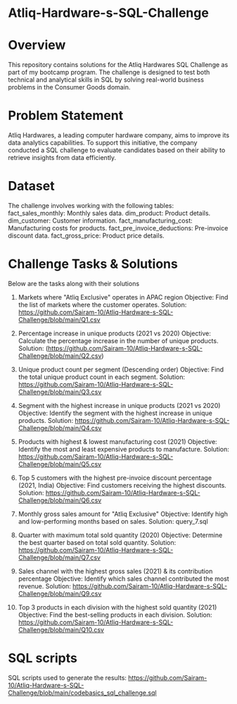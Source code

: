 # Atliq-Hardware-s-SQL-Challenge

# Overview
This repository contains solutions for the Atliq Hardwares SQL Challenge as part of my bootcamp program. The challenge is designed to test both technical and analytical skills in SQL by solving real-world business problems in the Consumer Goods domain.

# Problem Statement
Atliq Hardwares, a leading computer hardware company, aims to improve its data analytics capabilities. To support this initiative, the company conducted a SQL challenge to evaluate candidates based on their ability to retrieve insights from data efficiently.

# Dataset
The challenge involves working with the following tables:
fact_sales_monthly: Monthly sales data.
dim_product: Product details.
dim_customer: Customer information.
fact_manufacturing_cost: Manufacturing costs for products.
fact_pre_invoice_deductions: Pre-invoice discount data.
fact_gross_price: Product price details.

# Challenge Tasks & Solutions
Below are the tasks along with their solutions

1. Markets where "Atliq Exclusive" operates in APAC region
Objective: Find the list of markets where the customer operates.
Solution: https://github.com/Sairam-10/Atliq-Hardware-s-SQL-Challenge/blob/main/Q1.csv

2. Percentage increase in unique products (2021 vs 2020)
Objective: Calculate the percentage increase in the number of unique products.
Solution: (https://github.com/Sairam-10/Atliq-Hardware-s-SQL-Challenge/blob/main/Q2.csv)

3. Unique product count per segment (Descending order)
Objective: Find the total unique product count in each segment.
Solution: https://github.com/Sairam-10/Atliq-Hardware-s-SQL-Challenge/blob/main/Q3.csv

4. Segment with the highest increase in unique products (2021 vs 2020)
Objective: Identify the segment with the highest increase in unique products.
Solution: https://github.com/Sairam-10/Atliq-Hardware-s-SQL-Challenge/blob/main/Q4.csv

5. Products with highest & lowest manufacturing cost (2021)
Objective: Identify the most and least expensive products to manufacture.
Solution: https://github.com/Sairam-10/Atliq-Hardware-s-SQL-Challenge/blob/main/Q5.csv

6. Top 5 customers with the highest pre-invoice discount percentage (2021, India)
Objective: Find customers receiving the highest discounts.
Solution: https://github.com/Sairam-10/Atliq-Hardware-s-SQL-Challenge/blob/main/Q6.csv

7. Monthly gross sales amount for "Atliq Exclusive"
Objective: Identify high and low-performing months based on sales.
Solution: query_7.sql

8. Quarter with maximum total sold quantity (2020)
Objective: Determine the best quarter based on total sold quantity.
Solution: https://github.com/Sairam-10/Atliq-Hardware-s-SQL-Challenge/blob/main/Q7.csv

9. Sales channel with the highest gross sales (2021) & its contribution percentage
Objective: Identify which sales channel contributed the most revenue.
Solution: https://github.com/Sairam-10/Atliq-Hardware-s-SQL-Challenge/blob/main/Q9.csv

10. Top 3 products in each division with the highest sold quantity (2021)
Objective: Find the best-selling products in each division.
Solution: https://github.com/Sairam-10/Atliq-Hardware-s-SQL-Challenge/blob/main/Q10.csv

# SQL scripts
SQL scripts used to generate the results: https://github.com/Sairam-10/Atliq-Hardware-s-SQL-Challenge/blob/main/codebasics_sql_challenge.sql
